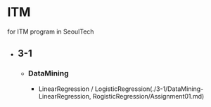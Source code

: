 # ITM
for ITM program in SeoulTech


- ## 3-1
  - ### DataMining
    - LinearRegression / LogisticRegression(./3-1/DataMining-LinearRegression, RogisticRegression/Assignment01.md)

